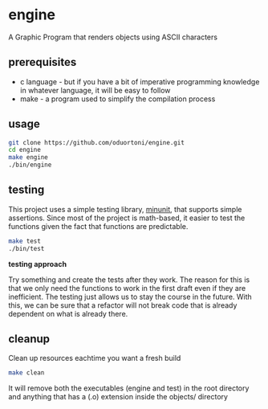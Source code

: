 # engine

A Graphic Program that renders objects using ASCII characters

## prerequisites

+ c language - but if you have a bit of imperative programming knowledge in whatever language, it will be easy to follow
+ make - a program used to simplify the compilation process

## usage

```bash
git clone https://github.com/oduortoni/engine.git
cd engine
make engine
./bin/engine
```

## testing

This project uses a simple testing library, [minunit](https://github.com/siu/minunit.git), that supports simple assertions. Since most of the project is math-based, it easier to test the functions given the fact that functions are predictable.

```bash
make test
./bin/test
```

**testing approach**

Try something and create the tests after they work. The reason for this is that we only need the functions to work in the first draft even if they are inefficient. The testing just allows us to stay the course in the future. With this, we can be sure that a refactor will not break code that is already dependent on what is already there.

## cleanup

Clean up resources eachtime you want a fresh build

```bash
make clean
```

It will remove both the executables (engine and test) in the root directory and anything that has a (.o) extension inside the objects/ directory
